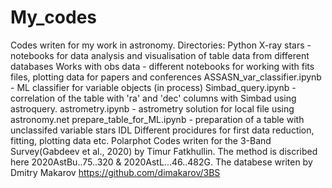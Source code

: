 # My_codes
 
Codes writen for my work in astronomy.
Directories: Python
                X-ray stars - notebooks for data analysis and visualisation of table data from different databases
                Works with obs data - different notebooks for working with fits files, plotting data for papers and conferences
                ASSASN_var_classifier.ipynb - ML classifier for variable objects (in process)
                Simbad_query.ipynb - correlation of the table with 'ra' and 'dec' columns with Simbad using astroquery.
                astrometry.ipynb - astrometry solution for local file using astronomy.net
                prepare_table_for_ML.ipynb - preparation of a table with unclassifed variable stars
             IDL
                Different procidures for first data reduction, fitting, plotting data etc.
             Polarphot
                Codes writen for the 3-Band Survey(Gabdeev et al., 2020) by Timur Fatkhullin. The method is discribed here 2020AstBu..75..320 & 
                2020AstL...46..482G. The databese writen by Dmitry Makarov https://github.com/dimakarov/3BS
              
                
                
